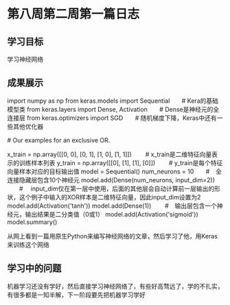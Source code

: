 # 第八周第二周第一篇日志

## 学习目标

学习神经网络

## 成果展示

import numpy as np
from keras.models import Sequential　　# Kera的基础模型类
from keras.layers import Dense, Activation　　# Dense是神经元的全连接层
from keras.optimizers import SGD　　# 随机梯度下降，Keras中还有一些其他优化器

\# Our examples for an exclusive OR.

x_train = np.array([[0, 0],
                    [0, 1],
                    [1, 0],
                    [1, 1]]) 　　# x_train是二维特征向量表示的训练样本列表
y_train = np.array([[0],
                    [1],
                    [1],
                    [0]]) 　　# y_train是每个特征向量样本对应的目标输出值
model = Sequential()
num_neurons = 10　　#　全连接隐藏层包含10个神经元
model.add(Dense(num_neurons, input_dim=2)) 　　#　 input_dim仅在第一层中使用，后面的其他层会自动计算前一层输出的形状，这个例子中输入的XOR样本是二维特征向量，因此input_dim设置为2
model.add(Activation('tanh'))
model.add(Dense(1)) 　　#　输出层包含一个神经元，输出结果是二分类值（0或1）
model.add(Activation('sigmoid'))
model.summary()

从网上看到一篇用原生Python来编写神经网络的文章，然后学习了他，用Keras来训练这个网络

## 学习中的问题

机器学习还没有学好，然后直接学习神经网络了，有些好高骛远了，学的不扎实，有很多都是一知半解，下一阶段要先把机器学习学好